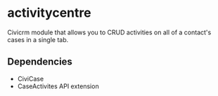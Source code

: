 # activitycentre

Civicrm module that allows you to CRUD activities on all of a contact's cases in a single tab.

## Dependencies

* CiviCase
* CaseActivites API extension 
